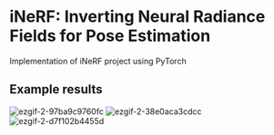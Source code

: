 # iNeRF: Inverting Neural Radiance Fields for Pose Estimation 
Implementation of iNeRF project using PyTorch

## Example results
![ezgif-2-97ba9c9760fc](https://user-images.githubusercontent.com/63703454/122670629-4f0cd100-d1c3-11eb-9216-94f1bc7ef047.gif)
![ezgif-2-38e0aca3cdcc](https://user-images.githubusercontent.com/63703454/122670771-f5f16d00-d1c3-11eb-82a7-6446f1f05a95.gif)
![ezgif-2-d7f102b4455d](https://user-images.githubusercontent.com/63703454/122670773-f7229a00-d1c3-11eb-99be-621e4547a768.gif)


